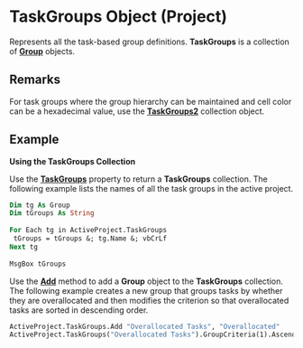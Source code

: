 
# TaskGroups Object (Project)

Represents all the task-based group definitions.  **TaskGroups** is a collection of **[Group](e3756818-f051-1ae4-5402-0398e568ebfc.md)** objects.


## Remarks

For task groups where the group hierarchy can be maintained and cell color can be a hexadecimal value, use the  **[TaskGroups2](08346fd5-3dbd-23ea-9dc8-c2361ce043f4.md)** collection object.


## Example

 **Using the TaskGroups Collection**

Use the  **[TaskGroups](fca3e169-396b-714d-8710-f54d8f777aeb.md)** property to return a **TaskGroups** collection. The following example lists the names of all the task groups in the active project.




```vb
Dim tg As Group 
Dim tGroups As String 
 
For Each tg in ActiveProject.TaskGroups 
 tGroups = tGroups &; tg.Name &; vbCrLf 
Next tg 
 
MsgBox tGroups
```

Use the  **[Add](e64d55db-6adc-5a6f-5b60-cd99bc1ab82a.md)** method to add a **Group** object to the **TaskGroups** collection. The following example creates a new group that groups tasks by whether they are overallocated and then modifies the criterion so that overallocated tasks are sorted in descending order.




```vb
ActiveProject.TaskGroups.Add "Overallocated Tasks", "Overallocated" 
ActiveProject.TaskGroups("Overallocated Tasks").GroupCriteria(1).Ascending = False
```

